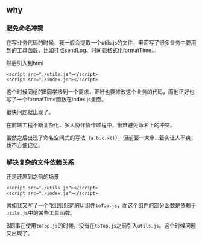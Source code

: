 ## why

### 避免命名冲突
在写业务代码的时候，我一般会提取一个utils.js的文件，里面写了很多业务中要用到的工具函数，比如打点sendLog、时间戳格式化formatTime...

然后引入到html
```
<script src="./utils.js"></script>
<script src="./index.js"></script>
```
这个时候同组的B同学接到一个需求，正好也要修改这个业务的代码，而他正好也写了一个formatTime函数在index.js里面。

很快问题就出现了。

在前端工程不断复杂化、多人协作协作过程中，很难避免命名上的冲突。

虽然之后出现了命名空间式的写法（`a.b.c.x()`），但前面一大串...着实让人不爽，也不方便记忆。

### 解决复杂的文件依赖关系
还是还原到之前的场景
```
<script src="./utils.js"></script>
<script src="./index.js"></script>
```
假如我又写了一个“回到顶部”的UI组件`toTop.js`，而这个组件的部分函数是依赖于`utils.js`中的某些工具函数。

B同事在使用`toTop.js`的时候，没有在`toTop.js`之前引入`utils.js`。这个时候问题又出现了。


